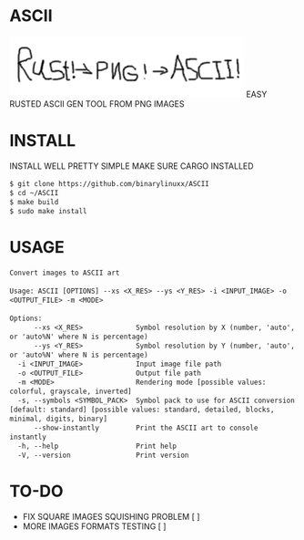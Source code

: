 # ASCII
![ascii](ASCII.png)
EASY RUSTED ASCII GEN TOOL FROM PNG IMAGES

# INSTALL
INSTALL WELL PRETTY SIMPLE MAKE SURE CARGO INSTALLED
```
$ git clone https://github.com/binarylinuxx/ASCII
$ cd ~/ASCII
$ make build
$ sudo make install
```

# USAGE
```
Convert images to ASCII art

Usage: ASCII [OPTIONS] --xs <X_RES> --ys <Y_RES> -i <INPUT_IMAGE> -o <OUTPUT_FILE> -m <MODE>

Options:
      --xs <X_RES>             Symbol resolution by X (number, 'auto', or 'auto%N' where N is percentage)
      --ys <Y_RES>             Symbol resolution by Y (number, 'auto', or 'auto%N' where N is percentage)
  -i <INPUT_IMAGE>             Input image file path
  -o <OUTPUT_FILE>             Output file path
  -m <MODE>                    Rendering mode [possible values: colorful, grayscale, inverted]
  -s, --symbols <SYMBOL_PACK>  Symbol pack to use for ASCII conversion [default: standard] [possible values: standard, detailed, blocks, minimal, digits, binary]
      --show-instantly         Print the ASCII art to console instantly
  -h, --help                   Print help
  -V, --version                Print version
```

# TO-DO
* FIX SQUARE IMAGES SQUISHING PROBLEM [ ]
* MORE IMAGES FORMATS TESTING [ ]
